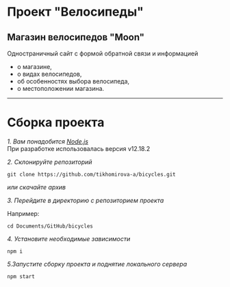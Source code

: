 # Проект "Велосипеды"
## Магазин велосипедов "Moon"
Одностраничный сайт с формой обратной связи и информацией 
* о магазине,
* о видах велосипедов,
* об особенностях выбора велосипеда,
* о местоположении магазина.

----
# Сборка проекта
 *1. Вам понадобится [Node.js](https://nodejs.org/en/)* <br>
 При разработке использовалась версия v12.18.2
 
 
 *2. Склонируйте репозиторий*
 ```
 git clone https://github.com/tikhomirova-a/bicycles.git
 ```
 *или скачайте архив*

 *3. Перейдите в директорию с репозиторием проекта*
 
 Например:
 ```
 cd Documents/GitHub/bicycles
 ```
 *4. Установите необходимые зависимости*
 ```
 npm i
 ```
 *5.Запустите сборку проекта и поднятие локального сервера*
 ```
 npm start
 ```

